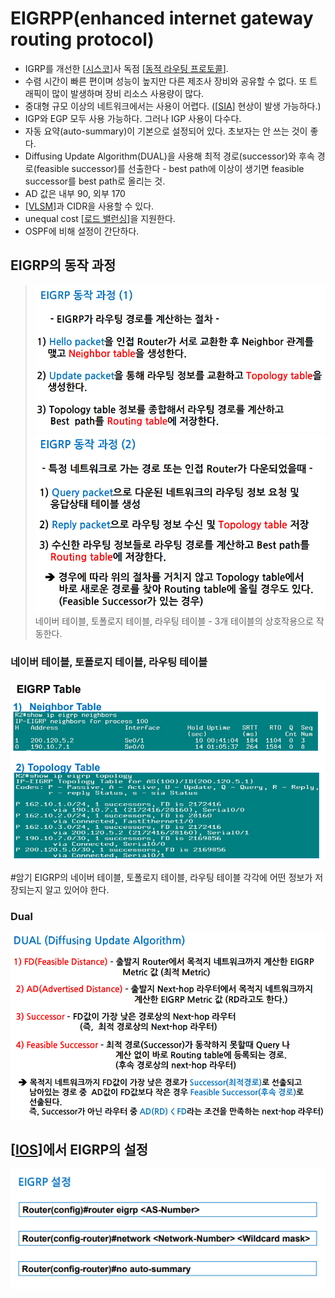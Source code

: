 # EIGRPP(enhanced internet gateway routing protocol)
- IGRP를 개선한 [[시스코]]사 독점 [[동적 라우팅 프로토콜]]. 
- 수렴 시간이 빠른 편이며 성능이 높지만 다른 제조사 장비와 공유할 수 없다. 또 트래픽이 많이 발생하며 장비 리소스 사용량이 많다. 
- 중대형 규모 이상의 네트워크에서는 사용이 어렵다. ([[SIA]] 현상이 발생 가능하다.)
- IGP와 EGP 모두 사용 가능하다. 그러나 IGP 사용이 다수다.
- 자동 요약(auto-summary)이 기본으로 설정되어 있다. 초보자는 안 쓰는 것이 좋다. 
- Diffusing Update Algorithm(DUAL)을 사용해 최적 경로(successor)와 후속 경로(feasible successor)를 선출한다 - best path에 이상이 생기면 feasible successor를 best path로 올리는 것.
- AD 값은 내부 90, 외부 170
- [[VLSM]]과 CIDR을 사용할 수 있다. 
- unequal cost [[로드 밸런싱]]을 지원한다. 
- OSPF에 비해 설정이 간단하다. 

## EIGRP의 동작 과정
>![EIGRP의 동작 과정 1](../attachments/2022-09-23-10-11-12.png)
![EIGRP의 동작 과정 2](../attachments/2022-09-23-10-11-21.png)
네이버 테이블, 토폴로지 테이블, 라우팅 테이블 - 3개 테이블의 상호작용으로 작동한다. 

### 네이버 테이블, 토폴로지 테이블, 라우팅 테이블 

![네이버 테이블, 토폴로지 테이블](../attachments/2022-09-23-10-08-52.png)

#암기
EIGRP의 네이버 테이블, 토폴로지 테이블, 라우팅 테이블 각각에 어떤 정보가 저장되는지 알고 있어야 한다.


### Dual
![EIGRP의 Dual](../attachments/2022-09-23-10-47-01.png)

## [[IOS]]에서 EIGRP의 설정
![EIGRP의 설정](../attachments/2022-09-23-09-58-53.png)

[//begin]: # "Autogenerated link references for markdown compatibility"
[시스코]: 시스코.md "시스코"
[동적 라우팅 프로토콜]: <동적 라우팅 프로토콜.md> "동적 라우팅 프로토콜"
[SIA]: SIA.md "SIA(Stuck In Active)"
[VLSM]: VLSM.md "VLSM, Variable Length Subnet Mask"
[로드 밸런싱]: <로드 밸런싱.md> "로드 밸런싱"
[IOS]: IOS.md "IOS"
[//end]: # "Autogenerated link references"
